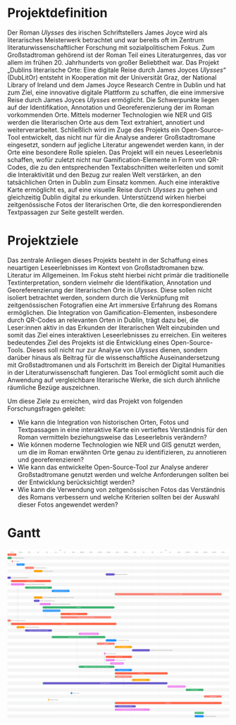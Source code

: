 # Projektdefinition

Der Roman *Ulysses* des irischen Schriftstellers James Joyce wird als literarisches Meisterwerk betrachtet und war bereits oft im Zentrum literaturwissenschaftlicher Forschung mit sozialpolitischem Fokus. Zum Großstadtroman gehörend ist der Roman Teil eines Literaturgenres, das vor allem im frühen 20. Jahrhunderts von großer Beliebtheit war. Das Projekt „Dublins literarische Orte: Eine digitale Reise durch James Joyces *Ulysses*“ (DubLitOr) entsteht in Kooperation mit der Universität Graz, der National Library of Ireland und dem James Joyce Research Centre in Dublin und hat zum Ziel, eine innovative digitale Plattform zu schaffen, die eine immersive Reise durch James Joyces *Ulysses* ermöglicht. Die Schwerpunkte liegen auf der Identifikation, Annotation und Georeferenzierung der im Roman vorkommenden Orte. Mittels moderner Technologien wie NER und GIS werden die literarischen Orte aus dem Text extrahiert, annotiert und weiterverarbeitet. Schließlich wird im Zuge des Projekts ein Open-Source-Tool entwickelt, das nicht nur für die Analyse anderer Großstadtromane eingesetzt, sondern auf jegliche Literatur angewendet werden kann, in der Orte eine besondere Rolle spielen. Das Projekt will ein neues Leseerlebnis schaffen, wofür zuletzt nicht nur Gamification-Elemente in Form von QR-Codes, die zu den entsprechenden Textabschnitten weiterleiten und somit die Interaktivität und den Bezug zur realen Welt verstärken, an den tatsächlichen Orten in Dublin zum Einsatz kommen. Auch eine interaktive Karte ermöglicht es, auf eine visuelle Reise durch *Ulysses* zu gehen und gleichzeitig Dublin digital zu erkunden. Unterstützend wirken hierbei zeitgenössische Fotos der literarischen Orte, die den korrespondierenden Textpassagen zur Seite gestellt werden.

# Projektziele

Das zentrale Anliegen dieses Projekts besteht in der Schaffung eines neuartigen Leseerlebnisses im Kontext von Großstadtromanen bzw. Literatur im Allgemeinen. Im Fokus steht hierbei nicht primär die traditionelle Textinterpretation, sondern vielmehr die Identifikation, Annotation und Georeferenzierung der literarischen Orte in *Ulysses*. Diese sollen nicht isoliert betrachtet werden, sondern durch die Verknüpfung mit zeitgenössischen Fotografien eine Art immersive Erfahrung des Romans ermöglichen. Die Integration von Gamification-Elementen, insbesondere durch QR-Codes an relevanten Orten in Dublin, trägt dazu bei, die Leser:innen aktiv in das Erkunden der literarischen Welt einzubinden und somit das Ziel eines interaktiven Leseerlebnisses zu erreichen.
Ein weiteres bedeutendes Ziel des Projekts ist die Entwicklung eines Open-Source-Tools. Dieses soll nicht nur zur Analyse von *Ulysses* dienen, sondern darüber hinaus als Beitrag für die wissenschaftliche Auseinandersetzung mit Großstadtromanen und als Fortschritt im Bereich der Digital Humanities in der Literaturwissenschaft fungieren. Das Tool ermöglicht somit auch die Anwendung auf vergleichbare literarische Werke, die sich durch ähnliche räumliche Bezüge auszeichnen.

Um diese Ziele zu erreichen, wird das Projekt von folgenden Forschungsfragen geleitet:
* Wie kann die Integration von historischen Orten, Fotos und Textpassagen in eine interaktive Karte ein vertieftes Verständnis für den Roman vermitteln beziehungsweise das Leseerlebnis verändern?
* Wie können moderne Technologien wie NER und GIS genutzt werden, um die im Roman erwähnten Orte genau zu identifizieren, zu annotieren und georeferenzieren?
* Wie kann das entwickelte Open-Source-Tool zur Analyse anderer Großstadtromane genutzt werden und welche Anforderungen sollten bei der Entwicklung berücksichtigt werden?
* Wie kann die Verwendung von zeitgenössischen Fotos das Verständnis des Romans verbessern und welche Kriterien sollten bei der Auswahl dieser Fotos angewendet werden?

# Gantt
![Gantt](https://github.com/dittm/DubLitOr/blob/da8c6d772aa17a2079468db510d281bf07f05d2d/gantt.png)
